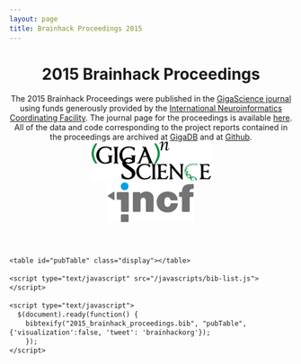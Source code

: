 ```yaml
---
layout: page
title: Brainhack Proceedings 2015
---
```


<div class="container" id="pubtable">
  <header>
          <h1>2015 Brainhack Proceedings</h1>
          The 2015 Brainhack Proceedings were published in the <a href="http://gigascience.biomedcentral.com/">GigaScience journal</a> using funds generously provided by the <a href="http://www.incf.org">International Neuroinformatics Coordinating Facility</a>. The journal page for the proceedings is available <a href="http://gigascience.biomedcentral.com/articles/10.1186/s13742-016-0147-0">here</a>. All of the data and code corresponding to the project reports contained in the proceedings are archived at <a href="http://gigadb.org/dataset/100215">GigaDB</a> and at <a href="https://github.com/brainhack-proceedings-2015">Github</a>.
         <div class="row top20 text-center">
         <div class="col-lg-10 col-lg-offset-1 col-md-10 col-md-offset-1 col-sm-10 col-sm-offset-1 col-xs-10 col-xs-offset-1">
            <div class="col-lg-5 col-lg-offset-0 col-md-5 col-md-offset-0 col-sm-5 col-sm-offset-0 col-xs-10 col-xs-offset-1">
                <center><a href="http://gigascience.biomedcentral.com" target="_blank"><img src="/images/gigascience.gif"></a></center>                    
            </div>
            <!-- <div class="col-lg-4 col-lg-offset-0 col-md-4 col-md-offset-0 col-sm-4 col-sm-offset-0 col-xs-10 col-xs-offset-1">
                <center><a href="http://gigadb.org/dataset/100215" target="_blank"><img src="/images/gigadb.jpg"></a></center>                    
            </div> -->
            <div class="col-lg-5 col-lg-offset-2 col-md-5 col-md-offset-2 col-sm-5 col-sm-offset-2 col-xs-10 col-xs-offset-1">
                <center><a href="http://www.incf.org" target="_blank"><img src="/images/incf_logo.png"></a></center>                    
            </div>
      </div>      
      </div>
  </header>
  <section id="main_content">
    <noscript>
    <!-- bibtex source hidden by default, show it if JS disabled -->
      <style>
        #bibtex { display: block;}
      </style>
    </noscript>

    <table id="pubTable" class="display"></table>

    <script type="text/javascript" src="/javascripts/bib-list.js"></script>

    <script type="text/javascript">
      $(document).ready(function() {
        bibtexify("2015_brainhack_proceedings.bib", "pubTable", {'visualization':false, 'tweet': 'brainhackorg'});
        });
    </script>
  </section>
  <footer>  </footer>
</div>
